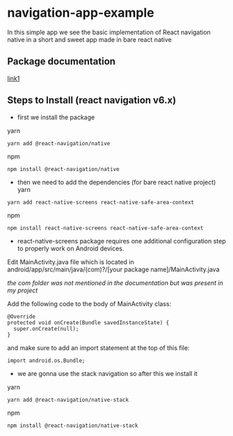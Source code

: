 # navigation-app-example

In this simple app we see the basic implementation of React navigation native in a short and sweet app made in bare react native

## Package documentation

[link1](https://reactnavigation.org/)

## Steps to Install (react navigation v6.x)

* first we install the package

yarn
```
yarn add @react-navigation/native
```
npm
```
npm install @react-navigation/native
```
* then we need to add the dependencies (for bare react native project)
yarn
```
yarn add react-native-screens react-native-safe-area-context
```
npm
```
npm install react-native-screens react-native-safe-area-context
```

* react-native-screens package requires one additional configuration step to properly work on Android devices. 

Edit MainActivity.java file which is located in android/app/src/main/java/(com)?/[your package name]/MainActivity.java

*the com folder was not mentioned in the documentation but was present in my project*

Add the following code to the body of MainActivity class:
```
@Override
protected void onCreate(Bundle savedInstanceState) {
  super.onCreate(null);
}
```
and make sure to add an import statement at the top of this file:
```
import android.os.Bundle;
```

* we are gonna use the stack navigation so after this we install it

yarn
```
yarn add @react-navigation/native-stack
```
npm
```
npm install @react-navigation/native-stack
```